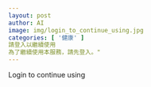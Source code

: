 ```yaml
---
layout: post
author: AI
image: img/login_to_continue_using.jpg
categories: [ '健康' ]
請登入以繼續使用
為了繼續使用本服務，請先登入。"
---
```

Login to continue using